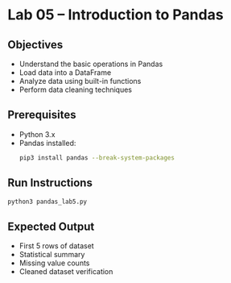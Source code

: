 # Lab 05 – Introduction to Pandas

## Objectives
- Understand the basic operations in Pandas
- Load data into a DataFrame
- Analyze data using built-in functions
- Perform data cleaning techniques

## Prerequisites
- Python 3.x
- Pandas installed:
  ```bash
  pip3 install pandas --break-system-packages
  ```

## Run Instructions
```bash
python3 pandas_lab5.py
```

## Expected Output
- First 5 rows of dataset
- Statistical summary
- Missing value counts
- Cleaned dataset verification
